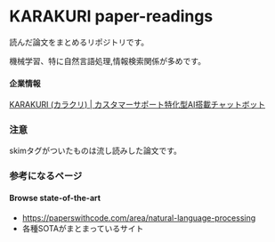 # KARAKURI paper-readings

読んだ論文をまとめるリポジトリです。

機械学習、特に自然言語処理,情報検索関係が多めです。

#### 企業情報
<a href="https://karakuri.ai/">KARAKURI (カラクリ) | カスタマーサポート特化型AI搭載チャットボット</a>

### 注意
skimタグがついたものは流し読みした論文です。

### 参考になるページ
#### Browse state-of-the-art
- https://paperswithcode.com/area/natural-language-processing
- 各種SOTAがまとまっているサイト
